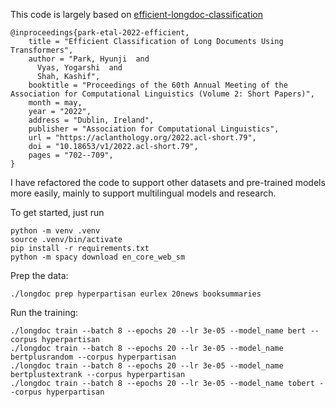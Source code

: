 This code is largely based on  [efficient-longdoc-classification](https://github.com/amazon-science/efficient-longdoc-classification)

```
@inproceedings{park-etal-2022-efficient,
    title = "Efficient Classification of Long Documents Using Transformers",
    author = "Park, Hyunji  and
      Vyas, Yogarshi  and
      Shah, Kashif",
    booktitle = "Proceedings of the 60th Annual Meeting of the Association for Computational Linguistics (Volume 2: Short Papers)",
    month = may,
    year = "2022",
    address = "Dublin, Ireland",
    publisher = "Association for Computational Linguistics",
    url = "https://aclanthology.org/2022.acl-short.79",
    doi = "10.18653/v1/2022.acl-short.79",
    pages = "702--709",
}
```

I have refactored the code to support other datasets and pre-trained models more easily, mainly to support multilingual models and research.

To get started, just run
```shell
python -m venv .venv
source .venv/bin/activate
pip install -r requirements.txt
python -m spacy download en_core_web_sm
```

Prep the data:
```
./longdoc prep hyperpartisan eurlex 20news booksummaries
```

Run the training:
```
./longdoc train --batch 8 --epochs 20 --lr 3e-05 --model_name bert --corpus hyperpartisan
./longdoc train --batch 8 --epochs 20 --lr 3e-05 --model_name bertplusrandom --corpus hyperpartisan
./longdoc train --batch 8 --epochs 20 --lr 3e-05 --model_name bertplustextrank --corpus hyperpartisan
./longdoc train --batch 8 --epochs 20 --lr 3e-05 --model_name tobert --corpus hyperpartisan
```
